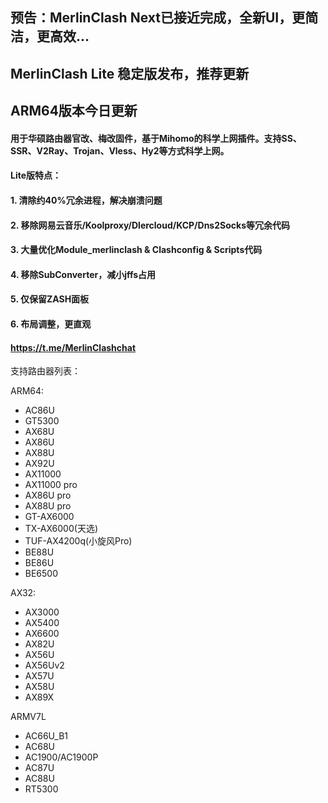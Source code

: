 ## 预告：MerlinClash Next已接近完成，全新UI，更简洁，更高效...

## MerlinClash Lite 稳定版发布，推荐更新
## ARM64版本今日更新


#### 用于华硕路由器官改、梅改固件，基于Mihomo的科学上网插件。支持SS、SSR、V2Ray、Trojan、Vless、Hy2等方式科学上网。

#### Lite版特点：
#### 1. 清除约40%冗余进程，解决崩溃问题
#### 2. 移除网易云音乐/Koolproxy/Dlercloud/KCP/Dns2Socks等冗余代码
#### 3. 大量优化Module_merlinclash & Clashconfig & Scripts代码
#### 4. 移除SubConverter，减小jffs占用
#### 5. 仅保留ZASH面板
#### 6. 布局调整，更直观


#### https://t.me/MerlinClashchat



支持路由器列表：

ARM64:
- AC86U
- GT5300
- AX68U
- AX86U
- AX88U
- AX92U
- AX11000
- AX11000 pro
- AX86U pro
- AX88U pro
- GT-AX6000
- TX-AX6000(天选)
- TUF-AX4200q(小旋风Pro)
- BE88U
- BE86U
- BE6500

AX32: 
- AX3000
- AX5400
- AX6600
- AX82U
- AX56U
- AX56Uv2
- AX57U
- AX58U
- AX89X

ARMV7L
- AC66U_B1
- AC68U
- AC1900/AC1900P
- AC87U
- AC88U
- RT5300
